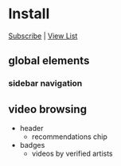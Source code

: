 # Install

[Subscribe](https://subscribe.adblockplus.org/?location=https%3A%2F%2Fneuter.mchang.xyz%2Ffilter%2Fnomusic&title=yt-neuter%20nomusic) | [View List](https://neuter.mchang.xyz/filter/nomusic)

## global elements
### sidebar navigation
## video browsing
* header
  * recommendations chip
* badges
  * videos by verified artists